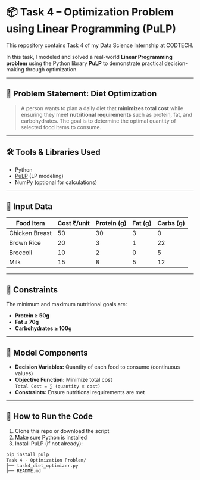 # 📦 Task 4 – Optimization Problem using Linear Programming (PuLP)

This repository contains Task 4 of my Data Science Internship at CODTECH.

In this task, I modeled and solved a real-world **Linear Programming problem** using the Python library **PuLP** to demonstrate practical decision-making through optimization.

---

## 🎯 Problem Statement: Diet Optimization

> A person wants to plan a daily diet that **minimizes total cost** while ensuring they meet **nutritional requirements** such as protein, fat, and carbohydrates. The goal is to determine the optimal quantity of selected food items to consume.

---

## 🛠️ Tools & Libraries Used

- Python
- [PuLP](https://pypi.org/project/PuLP/) (LP modeling)
- NumPy (optional for calculations)

---

## 🔢 Input Data

| Food Item       | Cost ₹/unit | Protein (g) | Fat (g) | Carbs (g) |
|------------------|-------------|-------------|---------|-----------|
| Chicken Breast   | 50          | 30          | 3       | 0         |
| Brown Rice       | 20          | 3           | 1       | 22        |
| Broccoli         | 10          | 2           | 0       | 5         |
| Milk             | 15          | 8           | 5       | 12        |

---

## 🧠 Constraints

The minimum and maximum nutritional goals are:

- **Protein ≥ 50g**
- **Fat ≤ 70g**
- **Carbohydrates ≥ 100g**

---

## 🧮 Model Components

- **Decision Variables:** Quantity of each food to consume (continuous values)
- **Objective Function:** Minimize total cost  
  `Total Cost = ∑ (quantity × cost)`
- **Constraints:** Ensure nutritional requirements are met

---

## 🚀 How to Run the Code

1. Clone this repo or download the script
2. Make sure Python is installed
3. Install PuLP (if not already):
```bash
pip install pulp
Task 4 - Optimization Problem/
├── task4_diet_optimizer.py
├── README.md

